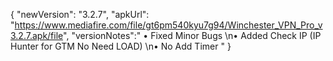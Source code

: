{ "newVersion": "3.2.7", "apkUrl": "https://www.mediafire.com/file/gt6pm540kyu7g94/Winchester_VPN_Pro_v3.2.7.apk/file", "versionNotes":" • Fixed Minor Bugs \n• Added Check IP (IP Hunter for GTM No Need LOAD) \n• No Add Timer " }
